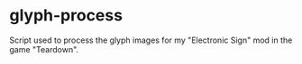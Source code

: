 # glyph-process
Script used to process the glyph images for my "Electronic Sign" mod in the game "Teardown".
